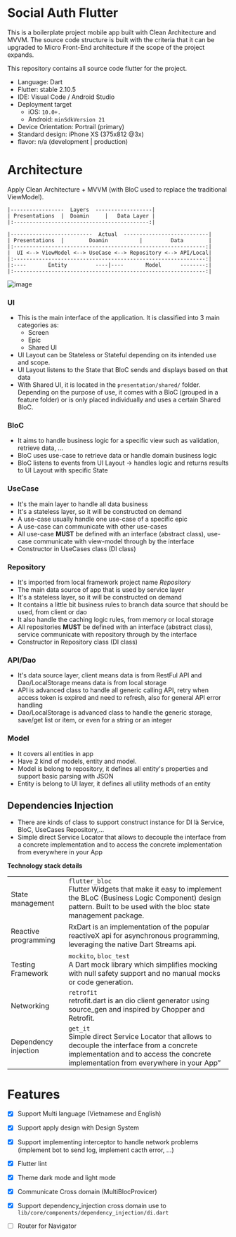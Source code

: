 # Social Auth Flutter

This is a boilerplate project mobile app built with Clean Architecture and MVVM.
The source code structure is built with the criteria that it can be upgraded to Micro Front-End architecture if the scope of the project expands.

This repository contains all source code flutter for the project.

-  Language: Dart
-  Flutter: stable 2.10.5
- IDE:  Visual Code / Android Studio
- Deployment target
    -  iOS: `10.0+.`
    - Android: `minSdkVersion 21`
- Device Orientation: Portrail (primary)
- Standard design: iPhone XS (375x812 @3x)
- flavor: n/a (development | production)

# Architecture

Apply Clean Architecture + MVVM (with BloC used to replace the traditional ViewModel).

```
|-----------------  Layers  ------------------|
| Presentations  |  Doamin     |   Data Layer |
|:-------------------------------------------:|

|--------------------------  Actual  ---------------------------|
| Presentations  |        Doamin          |         Data        |
|:-------------------------------------------------------------:|
|  UI <--> ViewModel <--> UseCase <--> Repository <--> API/Local|
|:-------------------------------------------------------------:|
|:----       Entity         ----|----       Model      --------:|
|:-------------------------------------------------------------:|
```
![image](https://user-images.githubusercontent.com/13028582/186032061-21c60ce0-da97-45e0-9e2e-15f9f6fc89d2.png)


### UI
- This is the main interface of the application. It is classified into 3 main categories as:
   - Screen
   - Epic
   - Shared UI
- UI Layout can be Stateless or Stateful depending on its intended use and scope.
- UI Layout listens to the State that BloC sends and displays based on that data
- With Shared UI, it is located in the `presentation/shared/` folder. Depending on the purpose of use, it comes with a BloC (grouped in a feature folder) or is only placed individually and uses a certain Shared BloC.

### BloC
- It aims to handle business logic for a specific view such as validation, retrieve data, ...
- BloC uses use-case to retrieve data or handle domain business logic
- BloC listens to events from UI Layout -> handles logic and returns results to UI Layout with specific State

### UseCase
- It's the main layer to handle all data business
- It's a stateless layer, so it will be constructed on demand
- A use-case usually handle one use-case of a specific epic
- A use-case can communicate with other use-cases
- All use-case **MUST** be defined with an interface (abstract class), use-case communicate with view-model through by the interface 
- Constructor in UseCases class (DI class)

### Repository
- It's imported from local framework project name *Repository*
- The main data source of app that is used by service layer
- It's a stateless layer, so it will be constructed on demand
- It contains a little bit business rules to branch data source that should be used, from client or dao
- It also handle the caching logic rules, from memory or local storage
- All repositories **MUST** be defined with an interface (abstract class), service communicate with repository through by the interface 
- Constructor in Repository class (DI class)

### API/Dao
- It's data source layer, client means data is from RestFul API and Dao/LocalStorage means data is from local storage
- API is advanced class to handle all generic calling API, retry when access token is expired and need to refresh, also for general API error handling
- Dao/LocalStorage is advanced class to handle the generic storage, save/get list or item, or even for a string or an integer

### Model
- It covers all entities in app
- Have 2 kind of models, entity and model.
- Model is belong to repository, it defines all entity's properties and support basic parsing with JSON
- Entity is belong to UI layer, it defines all utility methods of an entity

## Dependencies Injection
- There are kinds of class to support construct instance for DI là Service, BloC, UseCases Repository,...
- Simple direct Service Locator that allows to decouple the interface from a concrete implementation and to access the concrete implementation from everywhere in your App


**Technology stack details**

|                      |                                                                                                                                                                                  |
| -------------------- | ----------------------------------------------------------------------------------------------------------------------------------------------------------------------------------- |
| State management     | `flutter_bloc`<br>Flutter Widgets that make it easy to implement the BLoC (Business Logic Component) design pattern. Built to be used with the bloc state management package.         |
| Reactive programming | RxDart is an implementation of the popular reactiveX api for asynchronous programming, leveraging the native Dart Streams api.                                                      |
| Testing Framework    | `mockito`, `bloc_test`<br>A Dart mock library which simplifies mocking with null safety support and no manual mocks or code generation.                                 |
| Networking           | `retrofit`<br>retrofit.dart is an dio client generator using source_gen and inspired by Chopper and Retrofit.                                                                         |
| Dependency injection | `get_it`<br>Simple direct Service Locator that allows to decouple the interface from a concrete implementation and to access the concrete implementation from everywhere in your App” |                  



# Features
 - [x] Support Multi language (Vietnamese and English)
 - [x] Support apply design with Design System
 - [x] Support implementing interceptor to handle network problems (implement bot to send log, implement cacth error, ...)
 - [x] Flutter lint
 - [x] Theme dark mode and light mode
 - [x] Communicate Cross domain (MultiBlocProvicer)
 - [x] Support dependency_injection cross domain use to `lib/core/components/dependency_injection/di.dart` 
 - [ ] Router for Navigator
  
